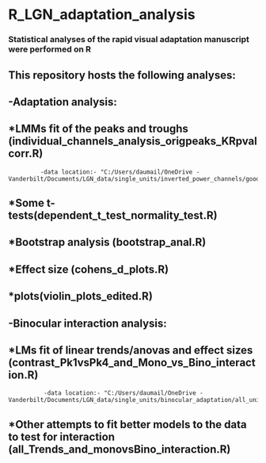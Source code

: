 # R_LGN_adaptation_analysis
### Statistical analyses of the rapid visual adaptation manuscript were performed on R
## This repository hosts the following analyses:
## -Adaptation analysis:
## *LMMs fit of the peaks and troughs (individual_channels_analysis_origpeaks_KRpvalcorr.R)
             -data location:- "C:/Users/daumail/OneDrive - Vanderbilt/Documents/LGN_data/single_units/inverted_power_channels/good_single_units_data_4bumps_more/new_peak_alignment_anal/su_peaks_03032020_corrected/orig_peak_values/*.mat"
## *Some t-tests(dependent_t_test_normality_test.R)
## *Bootstrap analysis (bootstrap_anal.R)
## *Effect size (cohens_d_plots.R)
## *plots(violin_plots_edited.R)
## -Binocular interaction analysis:
## *LMs fit of linear trends/anovas and effect sizes (contrast_Pk1vsPk4_and_Mono_vs_Bino_interaction.R)
              -data location:- "C:/Users/daumail/OneDrive - Vanderbilt/Documents/LGN_data/single_units/binocular_adaptation/all_units/all_orig_bs_zscore_trials.mat"
## *Other attempts to fit better models to the data to test for interaction (all_Trends_and_monovsBino_interaction.R)
